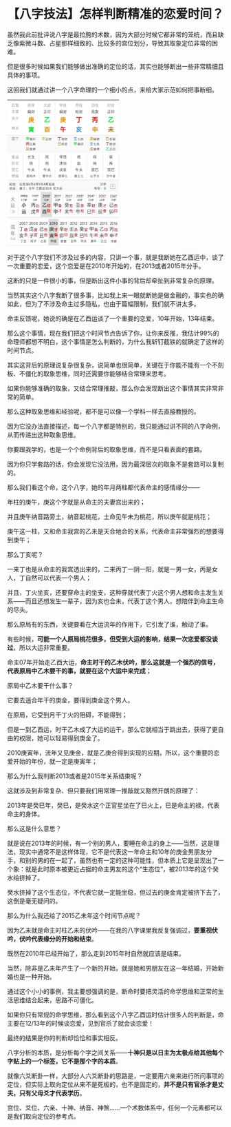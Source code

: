 # 【八字技法】怎样判断精准的恋爱时间？

虽然我此前批评说八字是最拉胯的术数，因为大部分时候它都非常的笼统，而且缺乏像紫微斗数、占星那样细致的、比较多的宫位划分，导致其取象定位非常的困难。

但是很多时候如果我们能够做出准确的定位的话，其实也能够断出一些非常精细且具体的事项。

这回我们就通过讲一个八字命理的一个细小的点，来给大家示范如何把事断细。

<img src="../../_asset/image/天机自在阁/20231017.png" alt="图片" style="zoom:33%;" />

对于这个八字我们不涉及过多的内容，只讲一个事，就是我断她在乙酉运中，谈了一次重要的恋爱，这个恋爱是在2010年开始的，在2013或者2015年分手。

这断的只是一件很小的事，但是断出这件小事的背后却牵扯到非常复杂的原理。

当然其实这个八字我断了很多事，比如我上来一眼就断她是做金融的，事实也的确如此，但为了不涉及命主过多隐私，也由于篇幅限制，我们就不讲太多。

命主反馈呢，她说的确是在乙酉运谈了一个重要的恋爱，10年开始，13年结束。

那么这个事情，现在我们把这个时间节点告诉了你，让你来反推，我估计99%的命理师都想不明白，这个事情是怎么判断的，为什么我斩钉截铁的就确定了这样的时间节点。

其实这背后的原理说复杂很复杂，说简单也很简单，关键在于你能不能有一个不刻板、不僵化的取象思维，同时还需要你能够结合常理来思考。

如果你能够准确的取象，又结合常理推敲，那么你会发现断出这个事情其实非常非常的简单。

那么这种取象思维和经验呢，都不是可以像一个学科一样去直接教授的。

因为它没办法直接描述，每一个八字都是特别的，我只能通过讲不同的八字命例，从而传递出这种取象思维。

你要跟我学的，也是一个个命例背后的取象思维，而不是只看表面的套路。

因为你只学套路的话，你会发现它没法用，因为最深层次的取象不是套路可以复制的。

那么我们看这个命，这个八字，她的年月两柱都代表命主的感情缘分——

年柱的庚午，庚这个字就是从命主的夫妻宫出来的；

并且庚午纳音路旁土，纳音起桃花，土命见午未为桃花，所以庚午就是桃花；

庚午这一柱，又和命主我宫的乙未是天合地合的关系，代表命主非常强烈的想要得到庚午；

那么丁亥呢？

一来丁也是从命主的我宫透出来的，二来丙丁一阴一阳，就是一男一女，丙是女人，丁自然可以代表一个男人；

并且，丁火坐亥，还要穿命主的坐支，这种穿就代表丁火这个男人想和命主发生关系——而且还想发生一辈子，因为亥也合未，代表丁这个男人，想陪伴到命主生命的尽头。

那么原局有的东西，关键要看在大运流年的作用下，它引发了谁，触动了谁。

有些时候，**可能一个人原局桃花很多，但受到大运的影响，结果一次恋爱都没谈过**，所以大运非常重要。

命主07年开始走乙酉大运，**命主时干的乙木伏吟，那么这就是一个强烈的信号，代表原局中乙木要干的事，就要在这个大运中来完成**；

原局中乙木要干什么事？

它要去遥合年干的庚金，要得到庚金这个男人。

在原局，它受到月干丁火的阻碍，不能得到；

但是一到乙酉运，时干乙木成了大运的运干，那么它就相当于跳出去，获得了更自由的权限，她可以轻易得到庚金了。

2010庚寅年，流年又见庚金，就是乙庚合得到实现的应期，所以，这个重要的恋爱开始的年份，就一定是庚寅年；

那么为什么我判断2013或者是2015年关系结束呢？

这就涉及到非常复杂、但只要我们用常理一推敲就又豁然开朗的原理了：

2013年是癸巳年，癸巳，是癸水这个正官星坐在了巳火上，巳是命主的禄，代表命主的身体。

那么这是什么意思？

就是说在2013年的时候，有一个别的男人，要睡在命主的身上——当然，这是理法，现实中通常不是这样体现，它不是代表这一年命主和10年的庚金男朋友分手，和别的男的在一起了，虽然也有一定的这种可能性，但本质上它是呈现出了一个象：就是此时原本被更近占据的命主男友的这个“生态位”，被2013年的这个癸水给挤掉了。

癸水挤掉了这个生态位，不代表它就一定能坐稳，但过去的庚金肯定被挤下去了，这倒是毫无疑问的。

那么为什么我还给了2015乙未年这个时间节点呢？

因为乙未就是命主时柱乙未的伏吟——在我的八字课里我反复强调过，**要重视伏吟，伏吟代表缘分的开始和结束**。

既然在2010年已经开始了，那么走到2015年时自然就应该是结束。

当然，除非是乙未年产生了一个新的开始，就是她和男朋友在这一年结婚，开始新婚也是一种开始。

通过这个小小的事例，我主要想强调的是，断命时要把灵活的命学思维和正常的生活思维结合起来，思路不可僵化。

如果你只有常规的命学思维，那么看到这个八字乙酉运时估计很多人的判断是，命主要在12/13年的时候谈恋爱，见到官杀了就会谈恋爱！

最终的结果是你的判断却恰恰和事实相反。

八字分析的本质，是分析每个字之间关系——**十神只是以日主为太极点给其他每个字贴上的一个标签，它不是那个字的本质**。

就像六爻断卦一样，大部分人六爻断卦的思路是，一定要用六亲来进行所问事项的定位，但实际上取向定位从来不是死板的，也不是固定的，**并不是只有官杀才是丈夫，只有父母爻才代表学历**。

宫位、爻位、六亲、十神、纳音、神煞……一个术数体系中，任何一个元素都可以是我们取向定位的参考点。